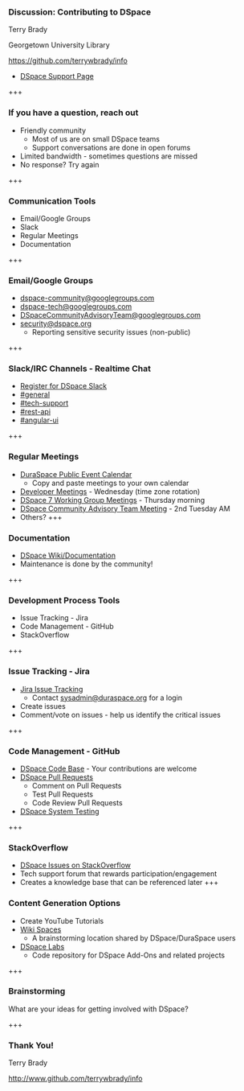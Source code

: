 ### Discussion: Contributing to DSpace

Terry Brady

Georgetown University Library

https://github.com/terrywbrady/info

* [DSpace Support Page](https://wiki.duraspace.org/display/DSPACE/Support)

+++

### If you have a question, reach out

* Friendly community
  * Most of us are on small DSpace teams
  * Support conversations are done in open forums 
* Limited bandwidth - sometimes questions are missed
* No response?  Try again

+++

### Communication Tools

* Email/Google Groups
* Slack
* Regular Meetings
* Documentation

+++

### Email/Google Groups

* [dspace-community@googlegroups.com](https://groups.google.com/forum/#!forum/dspace-community)
* [dspace-tech@googlegroups.com](https://groups.google.com/forum/#!forum/dspace-tech)
* [DSpaceCommunityAdvisoryTeam@googlegroups.com](https://groups.google.com/forum/#!forum/dspacecommunityadvisoryteam)
* security@dspace.org
  * Reporting sensitive security issues (non-public)

+++

### Slack/IRC Channels - Realtime Chat
* [Register for DSpace Slack](https://wiki.duraspace.org/display/DSPACE/Slack )
* [#general](https://dspace-org.slack.com/messages/C3N0VHT6K)
* [#tech-support](https://dspace-org.slack.com/messages/C3V628QNN)
* [#rest-api](https://dspace-org.slack.com/messages/C3T5FTLNP)
* [#angular-ui](https://dspace-org.slack.com/messages/C3TTSEB1V)

+++

### Regular Meetings

* [DuraSpace Public Event Calendar](https://calendar.google.com/calendar/ical/fedora-commons.org_o5iransoopr4i05f7ajpkab7ms%40group.calendar.google.com/public/basic.ics)
  * Copy and paste meetings to your own calendar
* [Developer Meetings](https://wiki.duraspace.org/display/DSPACE/Developer+Meetings) - Wednesday (time zone rotation)
* [DSpace 7 Working Group Meetings](https://wiki.duraspace.org/display/DSPACE/DSpace+7+Working+Group) - Thursday morning
* [DSpace Community Advisory Team Meeting](https://wiki.duraspace.org/display/cmtygp/DCAT+Meeting+Notes) - 2nd Tuesday AM
* Others?
+++

### Documentation

* [DSpace Wiki/Documentation](https://wiki.duraspace.org/display/DSPACE/Documentation)
* Maintenance is done by the community!

+++

### Development Process Tools

* Issue Tracking - Jira
* Code Management - GitHub
* StackOverflow

+++

### Issue Tracking - Jira

* [Jira Issue Tracking](https://jira.duraspace.org/projects/DS/issues/)
  * Contact sysadmin@duraspace.org for a login
* Create issues
* Comment/vote on issues - help us identify the critical issues

+++

### Code Management - GitHub

* [DSpace Code Base](https://github.com/DSpace/DSpace) - Your contributions are welcome
* [DSpace Pull Requests](https://github.com/pulls?utf8=%E2%9C%93&q=is%3Aopen+is%3Apr+user%3ADSpace+)
  * Comment on Pull Requests
  * Test Pull Requests
  * Code Review Pull Requests
* [DSpace System Testing](https://wiki.duraspace.org/display/DSPACE/DSpace+Release+6.0+Testathon+Page)

+++

### StackOverflow

* [DSpace Issues on StackOverflow](https://stackoverflow.com/questions/tagged/dspace)
* Tech support forum that rewards participation/engagement
* Creates a knowledge base that can be referenced later
+++

### Content Generation Options

* Create YouTube Tutorials
* [Wiki Spaces](https://wiki.duraspace.org/spacedirectory/view.action)
  * A brainstorming location shared by DSpace/DuraSpace users
* [DSpace Labs](https://github.com/orgs/DSpace-Labs/dashboard)
  * Code repository for DSpace Add-Ons and related projects

+++

### Brainstorming

What are your ideas for getting involved with DSpace?

+++

### Thank You!

Terry Brady

http://www.github.com/terrywbrady/info

